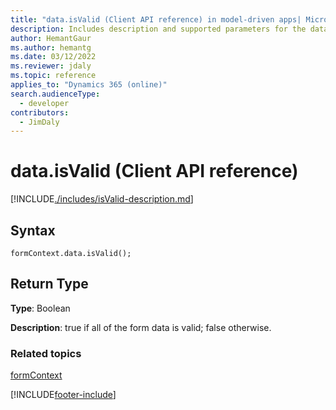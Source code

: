 ```yaml
---
title: "data.isValid (Client API reference) in model-driven apps| MicrosoftDocs"
description: Includes description and supported parameters for the data.isValid method.
author: HemantGaur
ms.author: hemantg
ms.date: 03/12/2022
ms.reviewer: jdaly
ms.topic: reference
applies_to: "Dynamics 365 (online)"
search.audienceType: 
  - developer
contributors:
  - JimDaly
---
```

# data.isValid (Client API reference)



[!INCLUDE[./includes/isValid-description.md](./includes/isValid-description.md)]

## Syntax

`formContext.data.isValid();`

## Return Type

**Type**: Boolean

**Description**: true if all of the form data is valid; false otherwise.

### Related topics

[formContext](../../clientapi-form-context.md)



[!INCLUDE[footer-include](../../../../../includes/footer-banner.md)]

